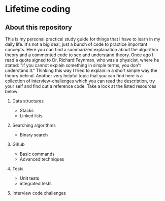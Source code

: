 # Lifetime coding

## About this repository

This is my personal practical study guide for things that I have to learn
in my daily life. It's not a big deal, just a bunch of code to practice
important concepts.
Here you can find a summarized explanation about the algorithm theory and
a commented code to see and understand theory.
Once ago I read a quote signed to Dr. Richard Feynman, who was a
physicist, where he stated: "if you cannot explain something in simple
terms, you don't understand it." Thinking this way I tried to explain
in a short simple way the theory behind.
Another very helpful topic that you can find here is a collection of
interview-challenges which you can read the description, try your self
and find out a reference code.
Take a look at the listed resources below:

1.  Data structures

    - Stacks
    - Linked lists

2.  Searching algorithms

    - Binary search

3.  Gihub

    - Basic commands
    - Advanced techniques

4.  Tests
    - Unit tests
    - integrated tests
5.  Interview code challenges

